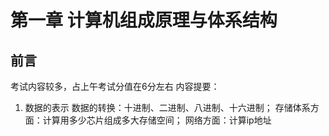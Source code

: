 # 第一章 计算机组成原理与体系结构
## 前言 
考试内容较多，占上午考试分值在6分左右
内容提要：
1. 数据的表示
数据的转换：十进制、二进制、八进制、十六进制；
存储体系方面：计算用多少芯片组成多大存储空间；
网络方面：计算ip地址

